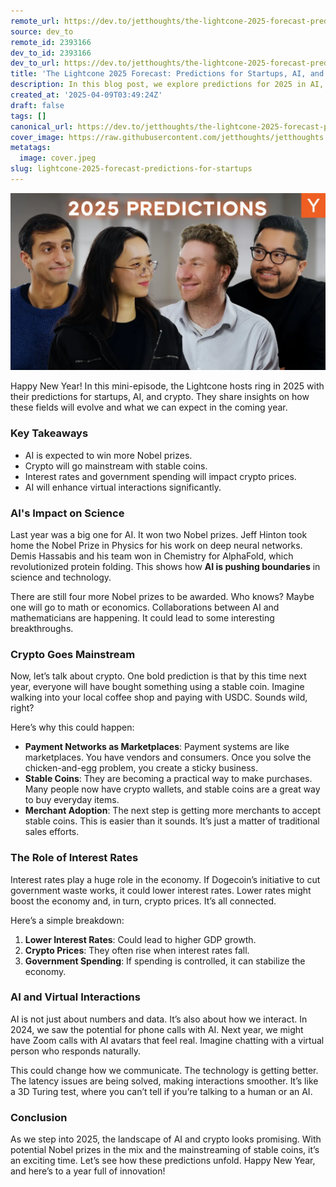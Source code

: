 ```yaml
---
remote_url: https://dev.to/jetthoughts/the-lightcone-2025-forecast-predictions-for-startups-ai-and-crypto-5h01
source: dev_to
remote_id: 2393166
dev_to_id: 2393166
dev_to_url: https://dev.to/jetthoughts/the-lightcone-2025-forecast-predictions-for-startups-ai-and-crypto-5h01
title: 'The Lightcone 2025 Forecast: Predictions for Startups, AI, and Crypto'
description: In this blog post, we explore predictions for 2025 in AI, crypto, and startups, including the potential for more Nobel prizes and the mainstream adoption of stable coins.
created_at: '2025-04-09T03:49:24Z'
draft: false
tags: []
canonical_url: https://dev.to/jetthoughts/the-lightcone-2025-forecast-predictions-for-startups-ai-and-crypto-5h01
cover_image: https://raw.githubusercontent.com/jetthoughts/jetthoughts.github.io/master/content/blog/lightcone-2025-forecast-predictions-for-startups/cover.jpeg
metatags:
  image: cover.jpeg
slug: lightcone-2025-forecast-predictions-for-startups
---
```

[![The Lightcone 2025 Forecast: Predictions for Startups, AI, and Crypto](file_0.webp)](https://www.youtube.com/watch?v=uGjv25IrjoE)

Happy New Year! In this mini-episode, the Lightcone hosts ring in 2025 with their predictions for startups, AI, and crypto. They share insights on how these fields will evolve and what we can expect in the coming year.

### Key Takeaways

*   AI is expected to win more Nobel prizes.
*   Crypto will go mainstream with stable coins.
*   Interest rates and government spending will impact crypto prices.
*   AI will enhance virtual interactions significantly.

### AI's Impact on Science

Last year was a big one for AI. It won two Nobel prizes. Jeff Hinton took home the Nobel Prize in Physics for his work on deep neural networks. Demis Hassabis and his team won in Chemistry for AlphaFold, which revolutionized protein folding. This shows how **AI is pushing boundaries** in science and technology.

There are still four more Nobel prizes to be awarded. Who knows? Maybe one will go to math or economics. Collaborations between AI and mathematicians are happening. It could lead to some interesting breakthroughs.

### Crypto Goes Mainstream

Now, let’s talk about crypto. One bold prediction is that by this time next year, everyone will have bought something using a stable coin. Imagine walking into your local coffee shop and paying with USDC. Sounds wild, right?

Here’s why this could happen:

*   **Payment Networks as Marketplaces**: Payment systems are like marketplaces. You have vendors and consumers. Once you solve the chicken-and-egg problem, you create a sticky business.
*   **Stable Coins**: They are becoming a practical way to make purchases. Many people now have crypto wallets, and stable coins are a great way to buy everyday items.
*   **Merchant Adoption**: The next step is getting more merchants to accept stable coins. This is easier than it sounds. It’s just a matter of traditional sales efforts.

### The Role of Interest Rates

Interest rates play a huge role in the economy. If Dogecoin’s initiative to cut government waste works, it could lower interest rates. Lower rates might boost the economy and, in turn, crypto prices. It’s all connected.

Here’s a simple breakdown:

1.  **Lower Interest Rates**: Could lead to higher GDP growth.
2.  **Crypto Prices**: They often rise when interest rates fall.
3.  **Government Spending**: If spending is controlled, it can stabilize the economy.

### AI and Virtual Interactions

AI is not just about numbers and data. It’s also about how we interact. In 2024, we saw the potential for phone calls with AI. Next year, we might have Zoom calls with AI avatars that feel real. Imagine chatting with a virtual person who responds naturally.

This could change how we communicate. The technology is getting better. The latency issues are being solved, making interactions smoother. It’s like a 3D Turing test, where you can’t tell if you’re talking to a human or an AI.

### Conclusion

As we step into 2025, the landscape of AI and crypto looks promising. With potential Nobel prizes in the mix and the mainstreaming of stable coins, it’s an exciting time. Let’s see how these predictions unfold. Happy New Year, and here’s to a year full of innovation!